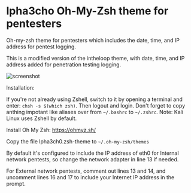 # lpha3cho Oh-My-Zsh theme for pentesters

Oh-my-zsh theme for pentesters which includes the date, time, and IP address for pentest logging.

This is a modified version of the intheloop theme, with date, time, and IP address added for penetration testing logging.

![screenshot](screenshot.png)

Installation:

If you're not already using Zshell, switch to it by opening a terminal and enter: `chsh -s $(which zsh)`. Then logout and login. Don't forget to copy anthing impotant like aliases over from `~/.bashrc` to `~/.zshrc`. Note: Kali Linux uses Zshell by default.

Install Oh My Zsh: https://ohmyz.sh/

Copy the file lpha3ch0.zsh-theme to `~/.oh-my-zsh/themes`

By default it's configured to include the IP address of eth0 for Internal network pentests, so change the network adapter in line 13 if needed.

For External network pentests, comment out lines 13 and 14, and uncomment lines 16 and 17 to include your Internet IP address in the prompt.


